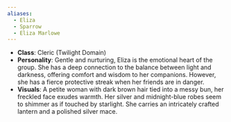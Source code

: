 ```yaml
---
aliases:
  - Eliza
  - Sparrow
  - Eliza Marlowe
---
```

- **Class**: Cleric (Twilight Domain)
- **Personality**: Gentle and nurturing, Eliza is the emotional heart of the group. She has a deep connection to the balance between light and darkness, offering comfort and wisdom to her companions. However, she has a fierce protective streak when her friends are in danger.
- **Visuals**: A petite woman with dark brown hair tied into a messy bun, her freckled face exudes warmth. Her silver and midnight-blue robes seem to shimmer as if touched by starlight. She carries an intricately crafted lantern and a polished silver mace.
